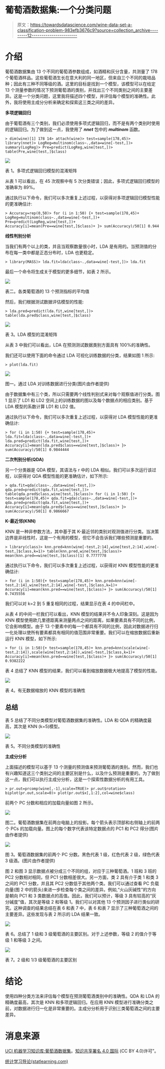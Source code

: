 # 葡萄酒数据集:一个分类问题

> 原文：<https://towardsdatascience.com/wine-data-set-a-classification-problem-983efb3676c9?source=collection_archive---------12----------------------->

# 介绍

葡萄酒数据集由 13 个不同的葡萄酒参数组成，如酒精和灰分含量，共测量了 178 个葡萄酒样品。这些葡萄酒生长在意大利的同一地区，但来自三个不同的栽培品种；因此有三种不同等级的酒。这里的目标是找到一个模型，该模型可以在给定 13 个测量参数的情况下预测葡萄酒的类别，并找出三个不同类别之间的主要差异。这是一个分类问题，这里我将描述四个模型，并评估每个模型的准确性。此外，我将使用主成分分析来确定和探索这三类之间的差异。

**多项逻辑回归**

由于葡萄酒有三个类别，我们必须使用多项式逻辑回归，而不是有两个类别时使用的逻辑回归。为了做到这一点，我使用了 ***nnet*** 包中的 ***multinom*** 函数。

```
> dim(wine)[1] 178 14> attach(wine)> test=sample(178,45)> library(nnet)> LogReg=multinom(class~.,data=wine[-test,])> summary(LogReg)> Pre=predict(LogReg,wine[test,])> table(Pre,wine[test,]$class)
```

![](img/94a17b0105a6f4cf476cf2f5389215dd.png)

表 1。多项式逻辑回归模型的混淆矩阵

从表 1 可以看出，在 45 次观察中有 5 次分类错误；因此，多项式逻辑回归模型的准确率为 89%。

通过执行以下命令，我们可以多次重复上述过程，以获得对多项逻辑回归模型性能的更准确估计:

```
> Accuracy=rep(0,50)> for (i in 1:50) {+ test=sample(178,45)+ LogReg=multinom(class~.,data=wine[-test,])+ Pre=predict(LogReg,wine[test,])+ Accuracy[i]=mean(Pre==wine[test,]$class)+ }> sum(Accuracy)/50[1] 0.944
```

**线性判别分析**

当我们有两个以上的类，并且当观察数量很小时，LDA 是有用的。当预测值的分布在每一类中都是正态分布时，LDA 也更稳定。

```
> library(MASS)> lda.fit=lda(class~.,data=wine[-test,])> lda.fit
```

最后一个命令将生成关于模型的更多细节，如表 2 所示。

![](img/552ecab15b644134e0d7174aeab3bc09.png)

表二。各类葡萄酒的 13 个预测指标的平均值

然后，我们根据测试数据评估模型的性能:

```
> lda.pred=predict(lda.fit,wine[test,])> table(lda.pred$class,wine[test,]$class)
```

![](img/7bab05992d3338c08c1c8a75c4309e1f.png)

表 3。LDA 模型的混淆矩阵

从表 3 中我们可以看出，LDA 在预测测试数据类别方面具有 100%的准确性。

我们还可以使用下面的命令通过 LDA 可视化训练数据的分类，结果如图 1 所示:

```
> plot(lda.fit)
```

![](img/801ec6cf93bbdd2eb45ca647e9f7f541.png)

图一。通过 LDA 对训练数据进行分类(图片由作者提供)

由于数据集中有三个类，所以只需要两个线性判别式来对每个观察值进行分类。图 1 显示了 LD1 和 LD2 空间上的训练数据的图以及每个数据点的相应类别。基于 LDA 模型的系数计算 LD1 和 LD2 值。

通过执行以下命令，我们可以多次重复上述过程，以获得对 LDA 模型性能的更准确估计:

```
> for (i in 1:50) {+ test=sample(178,45)+ lda.fit=lda(class~.,data=wine[-test,])+ lda.pred=predict(lda.fit,wine[test,])+ Accuracy[i]=mean(lda.pred$class==wine[test,]$class)+ }> sum(Accuracy)/50[1] 0.9844444
```

**二次判别分析(QDA)**

另一个分类器是 QDA 模型，其语法与 r 中的 LDA 相似。我们可以多次运行该过程，以获得对 QDA 模型性能的更准确估计，如下所示:

```
> qda.fit=qda(class~.,data=wine[-test,])> qda.pred=predict(qda.fit,wine[test,])> table(qda.pred$class,wine[test,]$class)> for (i in 1:50) {+ test=sample(178,45)+ qda.fit=qda(class~.,data=wine[-test,])+ qda.pred=predict(qda.fit,wine[test,])+ Accuracy[i]=mean(qda.pred$class==wine[test,]$class)+ }> sum(Accuracy)/50[1] 0.9866667
```

**K-最近邻(KNN)**

KNN 是一种非参数方法，其中基于其 K-最近邻的类别对观测值进行分类。当决策边界是非线性时，这是一个有用的模型，但它不会告诉我们哪些预测是重要的。

```
> library(class)> knn.pred=knn(wine[-test,2:14],wine[test,2:14],wine[-test,]$class,k=1)> table(knn.pred,wine[test,]$class)> mean(knn.pred==wine[test,]$class)[1] 0.7777778
```

通过执行以下命令，我们可以多次重复上述过程，以获得对 KNN 模型性能的更准确估计:

```
> for (i in 1:50){+ test=sample(178,45)+ knn.pred=knn(wine[-test,2:14],wine[test,2:14],wine[-test,]$class,k=1)+ Accuracy[i]=mean(knn.pred==wine[test,]$class)+ }> sum(Accuracy)/50[1] 0.7435556
```

我们可以对 k=2 到 5 重复相同的过程，结果显示在表 4 的中间栏中。

从表 4 的中间一栏我们可以看出，KNN 模型的结果并不令人印象深刻。这是因为 KNN 模型使用欧几里德距离来测量两点之间的距离，如果要素具有不同的比例，它会影响模型。由于 13 个要素中的每一个都具有不同的比例，因此对数据进行归一化处理以使所有要素都具有相同的值范围非常重要。我们可以在缩放数据后重新运行 KNN 模型，如下所示:

```
> for (i in 1:50){+ test=sample(178,45)+ knn.pred=knn(scale(wine[-test,2:14]),scale(wine[test,2:14]),wine[-test,]$class,k=1)+ Accuracy[i]=mean(knn.pred==wine[test,]$class)+ }> sum(Accuracy)/50[1] 0.9382222
```

表 4 总结了 KNN 模型的结果，我们可以看到缩放数据极大地提高了模型的性能。

![](img/c45745f75475def0ae66d6e79b137651.png)

表 4。有无数据缩放的 KNN 模型的准确性

## **总结**

表 5 总结了不同分类模型对葡萄酒数据集的准确性。LDA 和 QDA 的精确度最高，其次是 KNN (k=5)模型。

![](img/1122111e426cef090f06c4bd7dc83def.png)

表 5。不同分类模型的准确性

**主成分分析**

上面描述的模型可以基于 13 个测量的预测值来预测葡萄酒的类别。然而，我们也有兴趣知道这三个类别之间的主要区别是什么，以及什么预测是重要的。为了做到这一点，我们可以执行主成分分析，这是一个探索性数据分析的有用工具。

```
> pr.out=prcomp(wine[,-1],scale=TRUE)> pr.out$rotation> biplot(pr.out,scale=0)> plot(pr.out$x[,1:2],col=wine$class)
```

前两个 PC 分数和相应的加载向量如图 2 所示。

![](img/ab00322a72a93c2208ee9fca4dc9bb6f.png)

图二。葡萄酒数据集在前两台电脑上的投影。每个箭头表示顶部和右侧轴上的前两个 PCs 的加载向量。图上的每个数字代表该特定数据点的 PC1 和 PC2 得分(图片由作者提供)

![](img/75cc3c4ad8cec41287e4d5de37663a14.png)

图 3。葡萄酒数据集的前两个 PC 分数。黑色代表 1 级，红色代表 2 级，绿色代表 3 级酒。(图片由作者提供)

图 2 和图 3 显示数据点被分成三个不同的组，对应于三种葡萄酒。1 班和 3 班的 PC2 分数相对相同，但 PC1 分数相差很大。另一方面，类 2 具有介于类 1 和类 3 之间的 PC1 分数，并且其 PC2 分数低于其他两个类。我们可以通过查看 PC 负载向量(图 2 中的箭头)来进一步检查每个类之间的差异。例如,“火山灰碱性”的方向是朝向 PC1 和 3 类数据点的高值。因此，我们可以预计，等级 3 具有较高的“灰分碱度”值，其次是等级 2 和等级 1。我们可以对其他 13 个预测因子进行类似的研究。这种调查的结果总结在表 6 和表 7 中，表 6 和表 7 显示了三种葡萄酒之间的主要差异。这些发现与表 2 所示的 LDA 结果一致。

![](img/2d45da3b003e9ba6118f0706bfbe4951.png)

表 6。总结了 1 级和 3 级葡萄酒的主要区别。对于上述参数，等级 2 的值介于等级 1 和等级 3 之间。

![](img/dd19d9556fbfe70f377025b154417fd4.png)

表 7。2 级和 1/3 级葡萄酒的主要区别

# **结论**

使用四种分类方法来评估每个模型在预测葡萄酒类别中的准确性。QDA 和 LDA 的精确度最高，其次是 KNN 和多项逻辑回归。在应用 KNN 模型进行准确分类之前，对数据进行归一化是非常重要的。主成分分析用于识别三类葡萄酒之间的主要差异。

# **消息来源**

[UCI 机器学习知识库:葡萄酒数据集](http://archive.ics.uci.edu/ml/datasets/Wine)。[知识共享署名 4.0 国际](https://creativecommons.org/licenses/by/4.0/legalcode) (CC BY 4.0)许可”。

[统计学习导论(statlearning.com)](https://www.statlearning.com/)